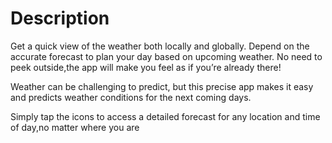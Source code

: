 <h1> Description </h1>

Get a quick view of the weather both locally and globally. 
Depend on the accurate forecast to plan your day based on upcoming weather. 
No need to peek outside,the app will make you feel as if you’re already there!

Weather can be challenging to predict, but this precise app makes it easy 
and predicts weather conditions for the next coming days. 

Simply tap the icons to access a detailed forecast for any location and 
time of day,no matter where you are
